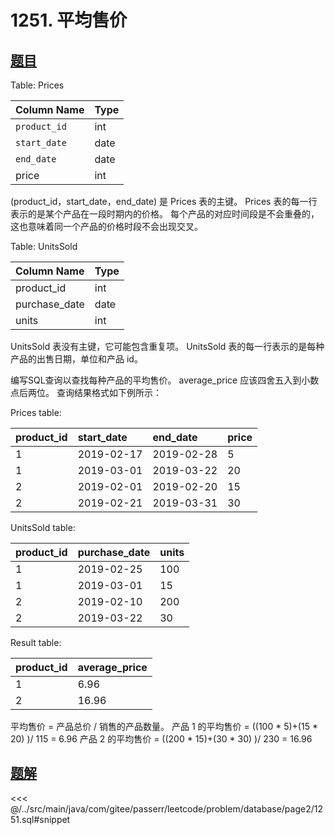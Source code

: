 # 1251. 平均售价
## [题目](https://leetcode.cn/problems/average-selling-price/)

Table: Prices

| Column Name  | Type |
|:-------------|:-----|
| `product_id` | int  |
| `start_date` | date |
| `end_date`   | date |
| price        | int  |

(product_id，start_date，end_date) 是 Prices 表的主键。
Prices 表的每一行表示的是某个产品在一段时期内的价格。
每个产品的对应时间段是不会重叠的，这也意味着同一个产品的价格时段不会出现交叉。


Table: UnitsSold

| Column Name   | Type |
|:--------------|:-----|
| product_id    | int  |
| purchase_date | date |
| units         | int  |

UnitsSold 表没有主键，它可能包含重复项。
UnitsSold 表的每一行表示的是每种产品的出售日期，单位和产品 id。


编写SQL查询以查找每种产品的平均售价。
average_price 应该四舍五入到小数点后两位。
查询结果格式如下例所示：

Prices table:

| product_id | start_date | end_date   | price |
|:-----------|:-----------|:-----------|:------|
| 1          | 2019-02-17 | 2019-02-28 | 5     |
| 1          | 2019-03-01 | 2019-03-22 | 20    |
| 2          | 2019-02-01 | 2019-02-20 | 15    |
| 2          | 2019-02-21 | 2019-03-31 | 30    |

UnitsSold table:

| product_id | purchase_date | units |
|:-----------|:--------------|:------|
| 1          | 2019-02-25    | 100   |
| 1          | 2019-03-01    | 15    |
| 2          | 2019-02-10    | 200   |
| 2          | 2019-03-22    | 30    |

Result table:

| product_id | average_price |
|:-----------|:--------------|
| 1          | 6.96          |
| 2          | 16.96         |

平均售价 = 产品总价 / 销售的产品数量。
产品 1 的平均售价 = ((100 * 5)+(15 * 20) )/ 115 = 6.96
产品 2 的平均售价 = ((200 * 15)+(30 * 30) )/ 230 = 16.96

## [题解](https://github.com/PasseRR/JavaLeetCode/blob/master/src/main/java/com/gitee/passerr/leetcode/problem/database/page2/1251.sql)

<<< @/../src/main/java/com/gitee/passerr/leetcode/problem/database/page2/1251.sql#snippet
